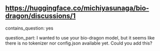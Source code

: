 ## https://huggingface.co/michiyasunaga/bio-dragon/discussions/1

contains_question: yes

question_part: I wanted to use your bio-dragon model, but it seems like there is no tokenizer nor config.json available yet. Could you add this?